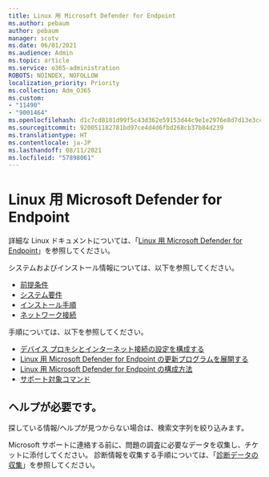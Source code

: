 ```yaml
---
title: Linux 用 Microsoft Defender for Endpoint
ms.author: pebaum
author: pebaum
manager: scotv
ms.date: 06/01/2021
ms.audience: Admin
ms.topic: article
ms.service: o365-administration
ROBOTS: NOINDEX, NOFOLLOW
localization_priority: Priority
ms.collection: Adm_O365
ms.custom:
- "11490"
- "9001464"
ms.openlocfilehash: d1c7cd8101d99f5c43d362e59153d44c9e1e2976e8d7d13e3cccd28d9c31677c
ms.sourcegitcommit: 920051182781bd97ce4d4d6fbd268cb37b84d239
ms.translationtype: HT
ms.contentlocale: ja-JP
ms.lasthandoff: 08/11/2021
ms.locfileid: "57898061"
---
```

# <a name="microsoft-defender-for-endpoint-on-linux"></a>Linux 用 Microsoft Defender for Endpoint

詳細な Linux ドキュメントについては、「[Linux 用 Microsoft Defender for Endpoint](https://docs.microsoft.com/microsoft-365/security/defender-endpoint/microsoft-defender-endpoint-linux)」を参照してください。

システムおよびインストール情報については、以下を参照してください。

- [前提条件](https://docs.microsoft.com/microsoft-365/security/defender-endpoint/microsoft-defender-endpoint-linux#prerequisites)
- [システム要件](https://docs.microsoft.com/microsoft-365/security/defender-endpoint/microsoft-defender-endpoint-linux#system-requirements)
- [インストール手順](https://docs.microsoft.com/microsoft-365/security/defender-endpoint/microsoft-defender-endpoint-linux#installation-instructions)
- [ネットワーク接続](https://docs.microsoft.com/microsoft-365/security/defender-endpoint/microsoft-defender-endpoint-linux#network-connections)

手順については、以下を参照してください。

- [デバイス プロキシとインターネット接続の設定を構成する](https://docs.microsoft.com/microsoft-365/security/defender-endpoint/configure-proxy-internet#enable-access-to-microsoft-defender-atp-service-urls-in-the-proxy-server)
- [Linux 用 Microsoft Defender for Endpoint の更新プログラムを展開する](https://docs.microsoft.com/microsoft-365/security/defender-endpoint/linux-updates)
- [Linux 用 Microsoft Defender for Endpoint の構成方法](https://docs.microsoft.com/microsoft-365/security/defender-endpoint/microsoft-defender-endpoint-linux#how-to-configure-microsoft-defender-for-endpoint-on-linux)
- [サポート対象コマンド](https://docs.microsoft.com/microsoft-365/security/defender-endpoint/linux-resources#supported-commands)

## <a name="i-need-help"></a>ヘルプが必要です。

探している情報/ヘルプが見つからない場合は、検索文字列を絞り込みます。

Microsoft サポートに連絡する前に、問題の調査に必要なデータを収集し、チケットに添付してください。 診断情報を収集する手順については、「[診断データの収集](https://docs.microsoft.com/microsoft-365/security/defender-endpoint/linux-resources#collect-diagnostic-information)」を参照してください。